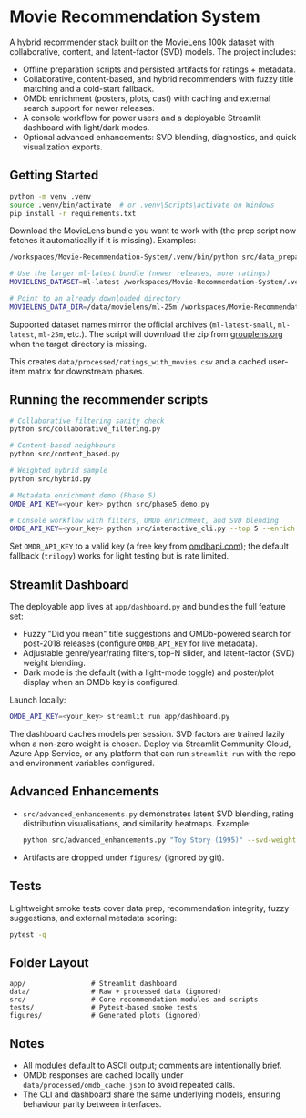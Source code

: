 # Movie Recommendation System

A hybrid recommender stack built on the MovieLens 100k dataset with collaborative, content, and latent-factor (SVD) models. The project includes:

- Offline preparation scripts and persisted artifacts for ratings + metadata.
- Collaborative, content-based, and hybrid recommenders with fuzzy title matching and a cold-start fallback.
- OMDb enrichment (posters, plots, cast) with caching and external search support for newer releases.
- A console workflow for power users and a deployable Streamlit dashboard with light/dark modes.
- Optional advanced enhancements: SVD blending, diagnostics, and quick visualization exports.

## Getting Started

```bash
python -m venv .venv
source .venv/bin/activate  # or .venv\Scripts\activate on Windows
pip install -r requirements.txt
```

Download the MovieLens bundle you want to work with (the prep script now fetches it automatically if it is missing). Examples:

```bash
/workspaces/Movie-Recommendation-System/.venv/bin/python src/data_preparation.py  # defaults to ml-latest-small

# Use the larger ml-latest bundle (newer releases, more ratings)
MOVIELENS_DATASET=ml-latest /workspaces/Movie-Recommendation-System/.venv/bin/python src/data_preparation.py

# Point to an already downloaded directory
MOVIELENS_DATA_DIR=/data/movielens/ml-25m /workspaces/Movie-Recommendation-System/.venv/bin/python src/data_preparation.py
```

Supported dataset names mirror the official archives (`ml-latest-small`, `ml-latest`, `ml-25m`, etc.). The script will download the zip from [grouplens.org](https://grouplens.org/datasets/movielens/) when the target directory is missing.

This creates `data/processed/ratings_with_movies.csv` and a cached user-item matrix for downstream phases.

## Running the recommender scripts

```bash
# Collaborative filtering sanity check
python src/collaborative_filtering.py

# Content-based neighbours
python src/content_based.py

# Weighted hybrid sample
python src/hybrid.py

# Metadata enrichment demo (Phase 5)
OMDB_API_KEY=<your_key> python src/phase5_demo.py

# Console workflow with filters, OMDb enrichment, and SVD blending
OMDB_API_KEY=<your_key> python src/interactive_cli.py --top 5 --enrich --svd-weight 0.3
```

Set `OMDB_API_KEY` to a valid key (a free key from [omdbapi.com](https://www.omdbapi.com/)); the default fallback (`trilogy`) works for light testing but is rate limited.

## Streamlit Dashboard

The deployable app lives at `app/dashboard.py` and bundles the full feature set:

- Fuzzy "Did you mean" title suggestions and OMDb-powered search for post-2018 releases (configure `OMDB_API_KEY` for live metadata).
- Adjustable genre/year/rating filters, top-N slider, and latent-factor (SVD) weight blending.
- Dark mode is the default (with a light-mode toggle) and poster/plot display when an OMDb key is configured.

Launch locally:

```bash
OMDB_API_KEY=<your_key> streamlit run app/dashboard.py
```

The dashboard caches models per session. SVD factors are trained lazily when a non-zero weight is chosen. Deploy via Streamlit Community Cloud, Azure App Service, or any platform that can run `streamlit run` with the repo and environment variables configured.

## Advanced Enhancements

- `src/advanced_enhancements.py` demonstrates latent SVD blending, rating distribution visualisations, and similarity heatmaps. Example:

	```bash
	python src/advanced_enhancements.py "Toy Story (1995)" --svd-weight 0.35 --factors 40 --top 5
	```
- Artifacts are dropped under `figures/` (ignored by git).

## Tests

Lightweight smoke tests cover data prep, recommendation integrity, fuzzy suggestions, and external metadata scoring:

```bash
pytest -q
```

## Folder Layout

```
app/                # Streamlit dashboard
data/               # Raw + processed data (ignored)
src/                # Core recommendation modules and scripts
tests/              # Pytest-based smoke tests
figures/            # Generated plots (ignored)
```

## Notes

- All modules default to ASCII output; comments are intentionally brief.
- OMDb responses are cached locally under `data/processed/omdb_cache.json` to avoid repeated calls.
- The CLI and dashboard share the same underlying models, ensuring behaviour parity between interfaces.